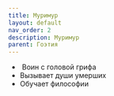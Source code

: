```yaml
---
title: Муримур
layout: default
nav_order: 2
description: Муримур
parent: Гоэтия
---
```


-  Воин с головой грифа
- Вызывает души умерших
- Обучает философии
